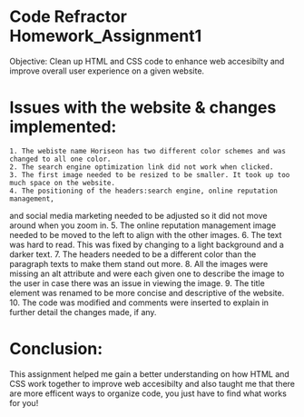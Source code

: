 # Code Refractor Homework_Assignment1

Objective: Clean up HTML and CSS code to enhance web accesibilty and improve overall user experience on a given website.

# Issues with the website & changes implemented: 

	1. The webiste name Horiseon has two different color schemes and was changed to all one color.
	2. The search engine optimization link did not work when clicked.
	3. The first image needed to be resized to be smaller. It took up too much space on the website.
	4. The positioning of the headers:search engine, online reputation management, 
  and social media marketing needed to be adjusted so it did not move around when you zoom in.
	5. The online reputation management image needed to be moved to the left to align with the other images.
	6. The text was hard to read. This was fixed by changing to a light background and a darker text.
	7. The headers needed to be a different color than the paragraph texts to make them stand out more.
	8. All the images were missing an alt attribute and were each given one to describe the image to the user in case 
  there was an issue in viewing the image. 
	9. The title element was renamed to be more concise and descriptive of the website.
  	10. The code was modified and comments were inserted to explain in further detail the changes made, if any. 
  
  # Conclusion:
  This assignment helped me gain a better understanding on how HTML and CSS work 
  together to improve web accesibilty and also taught me that there are more efficent ways
  to organize code, you just have to find what works for you!



